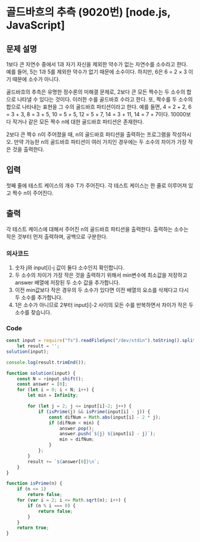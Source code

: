 # 골드바흐의 추측 (9020번) [node.js, JavaScript] 

## 문제 설명
1보다 큰 자연수 중에서  1과 자기 자신을 제외한 약수가 없는 자연수를 소수라고 한다. 예를 들어, 5는 1과 5를 제외한 약수가 없기 때문에 소수이다. 하지만, 6은 6 = 2 × 3 이기 때문에 소수가 아니다.

골드바흐의 추측은 유명한 정수론의 미해결 문제로, 2보다 큰 모든 짝수는 두 소수의 합으로 나타낼 수 있다는 것이다. 이러한 수를 골드바흐 수라고 한다. 또, 짝수를 두 소수의 합으로 나타내는 표현을 그 수의 골드바흐 파티션이라고 한다. 예를 들면, 4 = 2 + 2, 6 = 3 + 3, 8 = 3 + 5, 10 = 5 + 5, 12 = 5 + 7, 14 = 3 + 11, 14 = 7 + 7이다. 10000보다 작거나 같은 모든 짝수 n에 대한 골드바흐 파티션은 존재한다.

2보다 큰 짝수 n이 주어졌을 때, n의 골드바흐 파티션을 출력하는 프로그램을 작성하시오. 만약 가능한 n의 골드바흐 파티션이 여러 가지인 경우에는 두 소수의 차이가 가장 작은 것을 출력한다.

## 입력
첫째 줄에 테스트 케이스의 개수 T가 주어진다. 각 테스트 케이스는 한 줄로 이루어져 있고 짝수 n이 주어진다.

## 출력
각 테스트 케이스에 대해서 주어진 n의 골드바흐 파티션을 출력한다. 출력하는 소수는 작은 것부터 먼저 출력하며, 공백으로 구분한다.

### 의사코드 
1. 숫자 j와 input[i]-j 값이 둘다 소수인지 확인합니다.
2. 두 소수의 차이가 가장 작은 것을 출력하기 위해서 min변수에 최소값을 저장하고 answer 배열에 저장된 두 소수 값을 추가합니다. 
3. 이전 min값보다 작은 경우의 두 소수가 있다면 이전 배열의 요소를 삭제다고 다시 두 소수를 추가합니다.
4. 1은 소수가 아니므로 2부터 input[i]-2 사이의 모든 수를 반복하면서 차이가 작은 두 소수를 찾습니다.

### Code
```js
const input = require("fs").readFileSync("/dev/stdin").toString().split("\n"); 
    let result = '';
solution(input);

console.log(result.trimEnd());

function solution(input) {
    const N = +input.shift();
    const answer = [0];
    for (let i = 0; i < N; i++) {
        let min = Infinity;

        for (let j = 2; j <= input[i]-2; j++) {
            if (isPrime(j) && isPrime(input[i] - j)) {
                const difNum = Math.abs(input[i] - 2 * j);
                if (difNum < min) {
                    answer.pop();
                    answer.push(`${j} ${input[i] - j}`);
                    min = difNum;
                }
            };
        }
        result += `${answer[0]}\n`;
    }
}

function isPrime(n) {
    if (n <= 1) 
        return false;
    for (var i = 2; i <= Math.sqrt(n); i++) {
        if (n % i === 0) {
            return false;
        }
    }
    return true;
}
```
